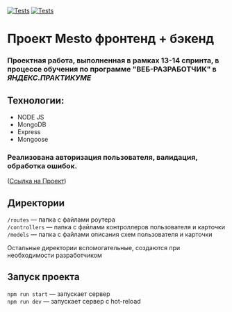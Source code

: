[![Tests](../../actions/workflows/tests-13-sprint.yml/badge.svg)](../../actions/workflows/tests-13-sprint.yml) [![Tests](../../actions/workflows/tests-14-sprint.yml/badge.svg)](../../actions/workflows/tests-14-sprint.yml)
# Проект Mesto фронтенд + бэкенд

### Проектная работа, выполненная в рамках 13-14 спринта, в процессе обучения по программе **"ВЕБ-РАЗРАБОТЧИК"**  в *__ЯНДЕКС.ПРАКТИКУМЕ__*


## Технологии:
+ NODE JS
+ MongoDB
+ Express
+ Mongoose
 ### Реализована авторизация пользователя, валидация, обработка ошибок.

([Ссылка на Проект](https://github.com/jones876/express-mesto-gha))

## Директории

`/routes` — папка с файлами роутера  
`/controllers` — папка с файлами контроллеров пользователя и карточки   
`/models` — папка с файлами описания схем пользователя и карточки  
  
Остальные директории вспомогательные, создаются при необходимости разработчиком

## Запуск проекта

`npm run start` — запускает сервер   
`npm run dev` — запускает сервер с hot-reload
